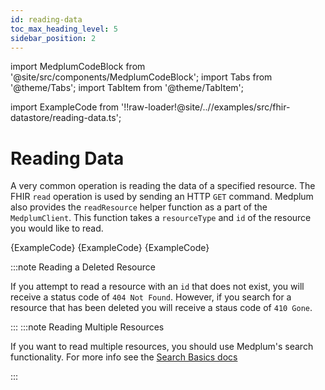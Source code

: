 ```yaml
---
id: reading-data
toc_max_heading_level: 5
sidebar_position: 2
---
```


import MedplumCodeBlock from '@site/src/components/MedplumCodeBlock';
import Tabs from '@theme/Tabs';
import TabItem from '@theme/TabItem';

import ExampleCode from '!!raw-loader!@site/..//examples/src/fhir-datastore/reading-data.ts';

# Reading Data

A very common operation is reading the data of a specified resource. The FHIR `read` operation is used by sending an HTTP `GET` command. Medplum also provides the `readResource` helper function as a part of the `MedplumClient`. This function takes a `resourceType` and `id` of the resource you would like to read.

<Tabs groupId="language">
  <TabItem value="ts" label="Typescript">
    <MedplumCodeBlock language="ts" selectBlocks="readTs">
      {ExampleCode}
    </MedplumCodeBlock>
  </TabItem>
  <TabItem value="cli" label="CLI">
    <MedplumCodeBlock language="bash" selectBlocks="readCli">
      {ExampleCode}
    </MedplumCodeBlock>
  </TabItem>
  <TabItem value="curl" label="cURL">
    <MedplumCodeBlock language="bash" selectBlocks="readCurl">
      {ExampleCode}
    </MedplumCodeBlock>
  </TabItem>
</Tabs>

:::note Reading a Deleted Resource

If you attempt to read a resource with an `id` that does not exist, you will receive a status code of `404 Not Found`. However, if you search for a resource that has been deleted you will receive a staus code of `410 Gone`.

:::
:::note Reading Multiple Resources

If you want to read multiple resources, you should use Medplum's search functionality. For more info see the [Search Basics docs](/docs/search/basic-search)

:::
